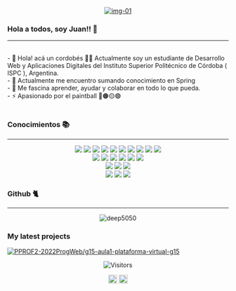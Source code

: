

<p align=center><a href="https://imgbb.com/"><img src="https://i.ibb.co/dMrS2z4/img-01.png" alt="img-01" border="0"></a></p>

### Hola a todos, soy Juan!! 👋
<hr>
<div align=left><br>
  - 🔭 Hola! acá un cordobés 🙋‍♂️  Actualmente soy un estudiante de Desarrollo Web y Aplicaciones Digitales del Instituto Superior Politécnico de Córdoba ( ISPC ), Argentina.<br>
  - 🌱 Actualmente me encuentro sumando conocimiento en Spring<br>
  - 🙇 Me fascina aprender, ayudar y colaborar en todo lo que pueda.<br>
  - ⚡ Apasionado por el paintball 🔫🟠🟡🟢<br><br>
</div>


### Conocimientos 📚
<hr>
<p align=center>
 <img src="https://img.shields.io/badge/HTML5-red?style=for-the-badge&logo=html5&logoColor=white">
 <img src="https://img.shields.io/badge/CSS3-blue?style=for-the-badge&logo=css3&logoColor=white">
 <img src="https://img.shields.io/badge/Bootstrap-blue?style=for-the-badge&logo=bootstrap&logoColor=white">
 <img src="https://img.shields.io/badge/JavaScript-F7DF1E?style=for-the-badge&logo=javascript&logoColor=black">
 <img src="https://img.shields.io/badge/Node.js-339933?style=for-the-badge&logo=nodedotjs&logoColor=white ">
 <img src="https://img.shields.io/badge/Angular-red?style=for-the-badge&logo=angular&logoColor=white ">
 <img src="https://img.shields.io/badge/MySQL-blue?style=for-the-badge&logo=mysql&logoColor=white ">
 <img src="https://img.shields.io/badge/Java-blue?style=for-the-badge&logo=java&logoColor=white ">
 <img src="https://img.shields.io/badge/PHP-blue?style=for-the-badge&logo=php&logoColor=white ">
 <img src="https://img.shields.io/badge/json-5E5C5C?style=for-the-badge&logo=json&logoColor=white "><br>
 
 <img src="https://img.shields.io/badge/NetBeans_IDE-gray?style=for-the-badge&logo=apachenetbeanside&logoColor=white ">
 <img src="https://img.shields.io/badge/Visual_Studio-blue?style=for-the-badge&logo=visualstudio&logoColor=white ">
 <img src="https://img.shields.io/badge/MySql_Workbench-blue?style=for-the-badge&logo=mysql&logoColor=white ">
 <img src="https://img.shields.io/badge/Jira-0052CC?style=for-the-badge&logo=Jira&logoColor=white ">
 <img src="https://img.shields.io/badge/Github-black?style=for-the-badge&logo=github&logoColor=white ">
 <img src="https://img.shields.io/badge/Selenium-43B02A?style=for-the-badge&logo=Selenium&logoColor=white "><br>
 <img src="https://img.shields.io/badge/Agile-yellow?style=for-the-badge">
 <img src="https://img.shields.io/badge/SCRUM-339933?style=for-the-badge">
 <img src="https://img.shields.io/badge/Kanban-red?style=for-the-badge"><br>
 <img src="https://img.shields.io/badge/Adobe_Photoshop-0078D4?style=for-the-badge&logo=adobe-photoshop&logoColor=white">
 <img src="https://img.shields.io/badge/Adobe_Illustrator-yellow?style=for-the-badge&logo=adobe-illustrator&logoColor=white">
 <img src="https://img.shields.io/badge/Microsoft_Office-D83B01?style=for-the-badge&logo=microsoft-office&logoColor=white">
 </p>

### Github 🐈
<hr>
<p align=center> <img src="https://github-readme-stats.vercel.app/api?username=juanem-ar&show_icons=true" alt="deep5050" /> </p>

### My latest projects

<a href="https://github.com/PPROF2-2022ProgWeb/g15-aula1-plataforma-virtual-g15">
  <img align="middle" src="https://github-readme-stats.vercel.app/api/pin/?username=juanem-ar&repo=PPROF2-2022ProgWeb/g15-aula1-plataforma-virtual-g15" alt="PPROF2-2022ProgWeb/g15-aula1-plataforma-virtual-g15" />
</a>


<p align=center>                           
  <img align=center  src="https://visitor-badge.laobi.icu/badge?page_id=juanem-ar.juanem-ar" alt="Visitors">                     
</p>
<p align="center">
<a href="https://www.instagram.com/juanem2/" target="blank"><img align="center" src="https://cdn.jsdelivr.net/npm/simple-icons@3.0.1/icons/instagram.svg" alt="dpnkr.pl" height="20" width="20" /></a>
<a href="https://www.facebook.com/juanmanuel.lopez.7564/" target="blank"><img align="center" src="https://cdn.jsdelivr.net/npm/simple-icons@3.0.1/icons/facebook.svg" alt="deep.neon" height="20" width="20" /></a></p>

  


